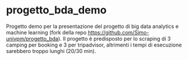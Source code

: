 # progetto_bda_demo
Progetto demo per la presentazione del progetto di big data analytics e machine learning (fork della repo https://github.com/Simo-univpm/progetto_bda).
Il progetto è predisposto per lo scraping di 3 camping per booking e 3 per tripadvisor, altrimenti i tempi di esecuzione sarebbero troppo lunghi (20/30 min).
